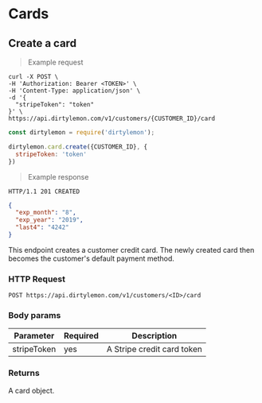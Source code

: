 # Cards

## Create a card

> Example request

```shell
curl -X POST \
-H 'Authorization: Bearer <TOKEN>' \
-H 'Content-Type: application/json' \
-d '{
  "stripeToken": "token"
}' \
https://api.dirtylemon.com/v1/customers/{CUSTOMER_ID}/card
```

```javascript
const dirtylemon = require('dirtylemon');

dirtylemon.card.create({CUSTOMER_ID}, {
  stripeToken: 'token'
})
```

> Example response

```http
HTTP/1.1 201 CREATED
```

```json
{
  "exp_month": "8",
  "exp_year": "2019",
  "last4": "4242"
}
```

This endpoint creates a customer credit card. The newly created card then becomes the customer's default payment method.

### HTTP Request

`POST https://api.dirtylemon.com/v1/customers/<ID>/card`

### Body params

| Parameter | Required | Description |
| --------- | -------- | ------------|
| stripeToken | yes | A Stripe credit card token |

### Returns

A card object.
